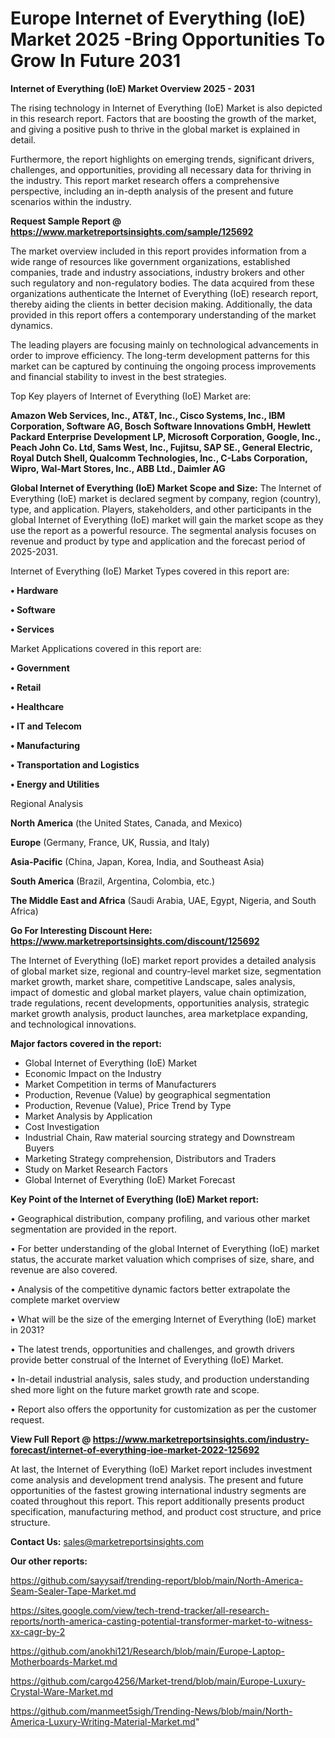 # Europe Internet of Everything (IoE) Market 2025 -Bring Opportunities To Grow In Future 2031

<Strong> Internet of Everything (IoE) Market Overview 2025 - 2031</strong>

The rising technology in Internet of Everything (IoE) Market is also depicted in this research report. Factors that are boosting the growth of the market, and giving a positive push to thrive in the global market is explained in detail.

Furthermore, the report highlights on emerging trends, significant drivers, challenges, and opportunities, providing all necessary data for thriving in the industry. This report market research offers a comprehensive perspective, including an in-depth analysis of the present and future scenarios within the industry.

<strong>Request Sample Report @ <a href=https://www.marketreportsinsights.com/sample/125692>https://www.marketreportsinsights.com/sample/125692</a></strong>

The market overview included in this report provides information from a wide range of resources like government organizations, established companies, trade and industry associations, industry brokers and other such regulatory and non-regulatory bodies. The data acquired from these organizations authenticate the Internet of Everything (IoE) research report, thereby aiding the clients in better decision making. Additionally, the data provided in this report offers a contemporary understanding of the market dynamics.

The leading players are focusing mainly on technological advancements in order to improve efficiency. The long-term development patterns for this market can be captured by continuing the ongoing process improvements and financial stability to invest in the best strategies.

Top Key players of Internet of Everything (IoE) Market are:

<strong>Amazon Web Services, Inc., AT&T, Inc., Cisco Systems, Inc., IBM Corporation, Software AG, Bosch Software Innovations GmbH, Hewlett Packard Enterprise Development LP, Microsoft Corporation, Google, Inc., Peach John Co. Ltd, Sams West, Inc., Fujitsu, SAP SE., General Electric, Royal Dutch Shell, Qualcomm Technologies, Inc., C-Labs Corporation, Wipro, Wal-Mart Stores, Inc., ABB Ltd., Daimler AG</strong>

<strong><b>Global Internet of Everything (IoE) Market Scope and Size:</b></strong>
The Internet of Everything (IoE) market is declared segment by company, region (country), type, and application. Players, stakeholders, and other participants in the global Internet of Everything (IoE) market will gain the market scope as they use the report as a powerful resource. The segmental analysis focuses on revenue and product by type and application and the forecast period of 2025-2031.

Internet of Everything (IoE) Market Types covered in this report are:

<strong>• Hardware

• Software

• Services</strong>

Market Applications covered in this report are:

<strong>• Government

• Retail

• Healthcare

• IT and Telecom

• Manufacturing

• Transportation and Logistics

• Energy and Utilities</strong> 

Regional Analysis

<strong>North America</strong> (the United States, Canada, and Mexico)

<strong>Europe</strong> (Germany, France, UK, Russia, and Italy)

<strong>Asia-Pacific</strong> (China, Japan, Korea, India, and Southeast Asia)

<strong>South America</strong> (Brazil, Argentina, Colombia, etc.)

<strong>The Middle East and Africa</strong> (Saudi Arabia, UAE, Egypt, Nigeria, and South Africa)

<strong>Go For Interesting Discount Here: <a href=https://www.marketreportsinsights.com/discount/125692>https://www.marketreportsinsights.com/discount/125692</a></strong>

The Internet of Everything (IoE) market report provides a detailed analysis of global market size, regional and country-level market size, segmentation market growth, market share, competitive Landscape, sales analysis, impact of domestic and global market players, value chain optimization, trade regulations, recent developments, opportunities analysis, strategic market growth analysis, product launches, area marketplace expanding, and technological innovations.

<strong><b>Major factors covered in the report:</b></strong>
<ul>
  <li>Global Internet of Everything (IoE) Market </li>
  <li>Economic Impact on the Industry</li>
  <li>Market Competition in terms of Manufacturers</li>
  <li>Production, Revenue (Value) by geographical segmentation</li>
  <li>Production, Revenue (Value), Price Trend by Type</li>
  <li>Market Analysis by Application</li>
  <li>Cost Investigation</li>
  <li>Industrial Chain, Raw material sourcing strategy and Downstream Buyers</li>
  <li>Marketing Strategy comprehension, Distributors and Traders</li>
  <li>Study on Market Research Factors</li>
  <li>Global Internet of Everything (IoE) Market Forecast</li>
</ul>

<strong><b>Key Point of the Internet of Everything (IoE) Market report:</b></strong>

• Geographical distribution, company profiling, and various other market segmentation are provided in the report.

• For better understanding of the global Internet of Everything (IoE) market status, the accurate market valuation which comprises of size, share, and revenue are also covered.

• Analysis of the competitive dynamic factors better extrapolate the complete market overview

• What will be the size of the emerging Internet of Everything (IoE) market in 2031?

• The latest trends, opportunities and challenges, and growth drivers provide better construal of the Internet of Everything (IoE) Market.

• In-detail industrial analysis, sales study, and production understanding shed more light on the future market growth rate and scope.

• Report also offers the opportunity for customization as per the customer request.

<strong><b>View Full Report @ <a href=https://www.marketreportsinsights.com/industry-forecast/internet-of-everything-ioe-market-2022-125692>https://www.marketreportsinsights.com/industry-forecast/internet-of-everything-ioe-market-2022-125692</a></b></strong>


At last, the Internet of Everything (IoE) Market report includes investment come analysis and development trend analysis. The present and future opportunities of the fastest growing international industry segments are coated throughout this report. This report additionally presents product specification, manufacturing method, and product cost structure, and price structure.

<strong>Contact Us:</strong>
sales@marketreportsinsights.com

<strong>Our other reports:</strong>

<a href=https://github.com/sayysaif/trending-report/blob/main/North-America-Seam-Sealer-Tape-Market.md>https://github.com/sayysaif/trending-report/blob/main/North-America-Seam-Sealer-Tape-Market.md</a>

<a href=https://sites.google.com/view/tech-trend-tracker/all-research-reports/north-america-casting-potential-transformer-market-to-witness-xx-cagr-by-2>https://sites.google.com/view/tech-trend-tracker/all-research-reports/north-america-casting-potential-transformer-market-to-witness-xx-cagr-by-2</a>

<a href=https://github.com/anokhi121/Research/blob/main/Europe-Laptop-Motherboards-Market.md>https://github.com/anokhi121/Research/blob/main/Europe-Laptop-Motherboards-Market.md</a>

<a href=https://github.com/cargo4256/Market-trend/blob/main/Europe-Luxury-Crystal-Ware-Market.md>https://github.com/cargo4256/Market-trend/blob/main/Europe-Luxury-Crystal-Ware-Market.md</a>

<a href=https://github.com/manmeet5sigh/Trending-News/blob/main/North-America-Luxury-Writing-Material-Market.md>https://github.com/manmeet5sigh/Trending-News/blob/main/North-America-Luxury-Writing-Material-Market.md</a>"
